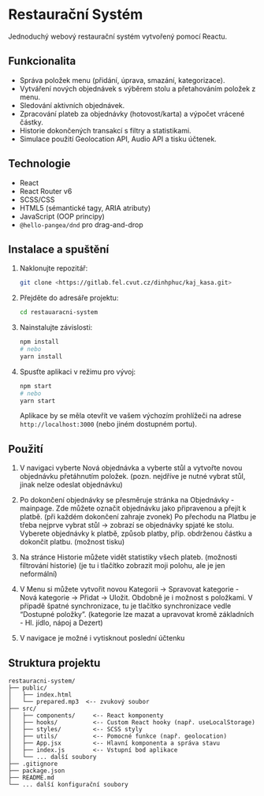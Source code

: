 # Restaurační Systém

Jednoduchý webový restaurační systém vytvořený pomocí Reactu.

## Funkcionalita

*   Správa položek menu (přidání, úprava, smazání, kategorizace).
*   Vytváření nových objednávek s výběrem stolu a přetahováním položek z menu.
*   Sledování aktivních objednávek.
*   Zpracování plateb za objednávky (hotovost/karta) a výpočet vrácené částky.
*   Historie dokončených transakcí s filtry a statistikami.
*   Simulace použití Geolocation API, Audio API a tisku účtenek.

## Technologie

*   React
*   React Router v6
*   SCSS/CSS
*   HTML5 (sémantické tagy, ARIA atributy)
*   JavaScript (OOP principy)
*   `@hello-pangea/dnd` pro drag-and-drop

## Instalace a spuštění

1.  Naklonujte repozitář:

    ```bash
    git clone <https://gitlab.fel.cvut.cz/dinhphuc/kaj_kasa.git>
    ```

2.  Přejděte do adresáře projektu:

    ```bash
    cd restauaracni-system
    ```

3.  Nainstalujte závislosti:

    ```bash
    npm install
    # nebo
    yarn install
    ```


4.  Spusťte aplikaci v režimu pro vývoj:

    ```bash
    npm start
    # nebo
    yarn start
    ```

    Aplikace by se měla otevřít ve vašem výchozím prohlížeči na adrese `http://localhost:3000` (nebo jiném dostupném portu).

## Použití
1. V navigaci vyberte Nová objednávka a vyberte stůl a vytvořte novou objednávku přetáhnutím položek. (pozn. nejdříve je nutné vybrat stůl, jinak nelze odeslat objednávku)

2. Po dokončení objednávky se přesměruje stránka na Objednávky - mainpage.
Zde můžete označit objednávku jako připravenou a přejít k platbě. (při každém dokončení zahraje zvonek)
 Po přechodu na Platbu je třeba nejprve vybrat stůl -> zobrazí se objednávky spjaté ke stolu. Vyberete objednávky k platbě, způsob platby, příp. obdrženou částku a dokončit platbu. (možnost tisku)

3. Na stránce Historie můžete vidět statistiky všech plateb. (možnosti filtrování historie)
(je tu i tlačítko zobrazit moji polohu, ale je jen neformální)

4. V Menu si můžete vytvořit novou Kategorii -> Spravovat kategorie - Nová kategorie -> Přidat -> Uložit. Obdobně je i možnost s položkami. V případě špatné synchronizace, tu je tlačítko synchronizace vedle “Dostupné položky”.
(kategorie lze mazat a upravovat kromě základních - Hl. jídlo, nápoj a Dezert)

5. V navigace je možné i vytisknout poslední účtenku


## Struktura projektu

```
restauracni-system/
├── public/
│   ├── index.html
│   └── prepared.mp3  <-- zvukový soubor
├── src/
│   ├── components/     <-- React komponenty
│   ├── hooks/          <-- Custom React hooky (např. useLocalStorage)
│   ├── styles/         <-- SCSS styly
│   ├── utils/          <-- Pomocné funkce (např. geolocation)
│   ├── App.jsx         <-- Hlavní komponenta a správa stavu
│   ├── index.js        <-- Vstupní bod aplikace
│   └── ... další soubory
├── .gitignore
├── package.json
├── README.md         
└── ... další konfigurační soubory
```
